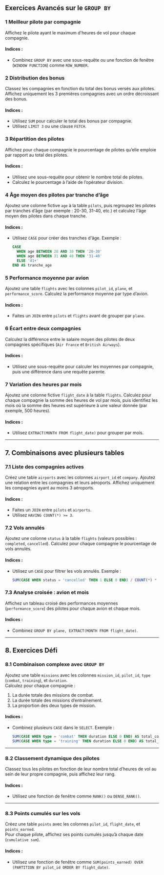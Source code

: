 ##  Exercices Avancés sur le `GROUP BY`

### 1 Meilleur pilote par compagnie

Affichez le pilote ayant le maximum d'heures de vol pour chaque compagnie.

#### Indices : 
- Combinez `GROUP BY` avec une sous-requête ou une fonction de fenêtre (`WINDOW FUNCTION`) comme `ROW_NUMBER`.

### 2 Distribution des bonus

Classez les compagnies en fonction du total des bonus versés aux pilotes. Affichez uniquement les 3 premières compagnies avec un ordre décroissant des bonus.

#### Indices : 
- Utilisez `SUM` pour calculer le total des bonus par compagnie.  
- Utilisez `LIMIT 3` ou une clause `FETCH`.

### 3 Répartition des pilotes

Affichez pour chaque compagnie le pourcentage de pilotes qu’elle emploie par rapport au total des pilotes.

#### Indices :
- Utilisez une sous-requête pour obtenir le nombre total de pilotes.
- Calculez le pourcentage à l’aide de l’opérateur division.

### 4 Âge moyen des pilotes par tranche d’âge

Ajoutez une colonne fictive `age` à la table `pilots`, puis regroupez les pilotes par tranches d’âge (par exemple : 20-30, 31-40, etc.) et calculez l'âge moyen des pilotes dans chaque tranche.

#### Indices :
- Utilisez `CASE` pour créer des tranches d'âge. Exemple :  
  ```sql
  CASE
    WHEN age BETWEEN 20 AND 30 THEN '20-30'
    WHEN age BETWEEN 31 AND 40 THEN '31-40'
    ELSE '41+'
  END AS tranche_age
  ```

### 5 Performance moyenne par avion

Ajoutez une table `flights` avec les colonnes `pilot_id`, `plane`, et `performance_score`. Calculez la performance moyenne par type d’avion.

#### Indices :
- Faites un `JOIN` entre `pilots` et `flights` avant de grouper par `plane`.

### 6 Écart entre deux compagnies

Calculez la différence entre le salaire moyen des pilotes de deux compagnies spécifiques (`Air France` et `British Airways`).

#### Indices :
- Utilisez une sous-requête pour calculer les moyennes par compagnie, puis une différence dans une requête parente.

### 7 Variation des heures par mois

Ajoutez une colonne fictive `flight_date` à la table `flights`. Calculez pour chaque compagnie la somme des heures de vol par mois, puis identifiez les mois où la somme des heures est supérieure à une valeur donnée (par exemple, 500 heures).

#### Indices :
- Utilisez `EXTRACT(MONTH FROM flight_date)` pour grouper par mois.

---

## 7. Combinaisons avec plusieurs tables

### 7.1 Liste des compagnies actives

Créez une table `airports` avec les colonnes `airport_id` et `company`. Ajoutez une relation entre les compagnies et leurs aéroports. Affichez uniquement les compagnies ayant au moins 3 aéroports.

#### Indices :
- Faites un `JOIN` entre `pilots` et `airports`.  
- Utilisez `HAVING COUNT(*) >= 3`.

### 7.2 Vols annulés

Ajoutez une colonne `status` à la table `flights` (valeurs possibles : `completed`, `cancelled`). Calculez pour chaque compagnie le pourcentage de vols annulés.

#### Indices :
- Utilisez un `CASE` pour filtrer les vols annulés. Exemple :  
  ```sql
  SUM(CASE WHEN status = 'cancelled' THEN 1 ELSE 0 END) / COUNT(*) * 100
  ```

### 7.3 Analyse croisée : avion et mois

Affichez un tableau croisé des performances moyennes (`performance_score`) des pilotes pour chaque avion et chaque mois.

#### Indices :
- Combinez `GROUP BY plane, EXTRACT(MONTH FROM flight_date)`.

---

## 8. Exercices Défi

### 8.1 Combinaison complexe avec `GROUP BY`

Ajoutez une table `missions` avec les colonnes `mission_id`, `pilot_id`, `type` (`combat`, `training`), et `duration`.  
Calculez pour chaque compagnie :  
1. La durée totale des missions de combat.  
2. La durée totale des missions d’entraînement.  
3. La proportion des deux types de mission.

#### Indices :
- Combinez plusieurs `CASE` dans le `SELECT`. Exemple :  
  ```sql
  SUM(CASE WHEN type = 'combat' THEN duration ELSE 0 END) AS total_combat,
  SUM(CASE WHEN type = 'training' THEN duration ELSE 0 END) AS total_training
  ```

---

### 8.2 Classement dynamique des pilotes

Classez tous les pilotes en fonction de leur nombre total d’heures de vol au sein de leur propre compagnie, puis affichez leur rang.

#### Indices :
- Utilisez une fonction de fenêtre comme `RANK()` ou `DENSE_RANK()`.

---

### 8.3 Points cumulés sur les vols

Créez une table `points` avec les colonnes `pilot_id`, `flight_date`, et `points_earned`.  
Pour chaque pilote, affichez ses points cumulés jusqu’à chaque date (`cumulative sum`).

#### Indices :
- Utilisez une fonction de fenêtre comme `SUM(points_earned) OVER (PARTITION BY pilot_id ORDER BY flight_date)`.
